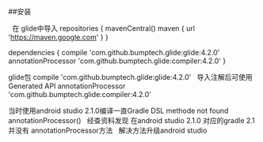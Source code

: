 
##安装

 
在 glide中导入
repositories {
    mavenCentral()
    maven { url 'https://maven.google.com' }
}


dependencies {
    compile 'com.github.bumptech.glide:glide:4.2.0'
    annotationProcessor 'com.github.bumptech.glide:compiler:4.2.0'
}

glide包
  compile 'com.github.bumptech.glide:glide:4.2.0'
 
导入注解后可使用Generated API
  annotationProcessor 'com.github.bumptech.glide:compiler:4.2.0'
  
  
当时使用android studio 2.1.0编译一直Gradle DSL methode not found annotationProcessor()
 
经查资料发现 在android studio 2.1.0 对应的gradle 2.1 并没有 annotationProcessor方法
 
解决方法升级android studio 

 
